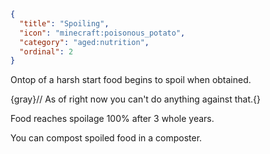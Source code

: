 ```json
{
  "title": "Spoiling",
  "icon": "minecraft:poisonous_potato",
  "category": "aged:nutrition",
  "ordinal": 2
}
```

Ontop of a harsh start food begins to spoil when obtained.

{gray}// As of right now you can't do anything against that.{}


Food reaches spoilage 100% after 3 whole years.


You can compost spoiled food in a composter.